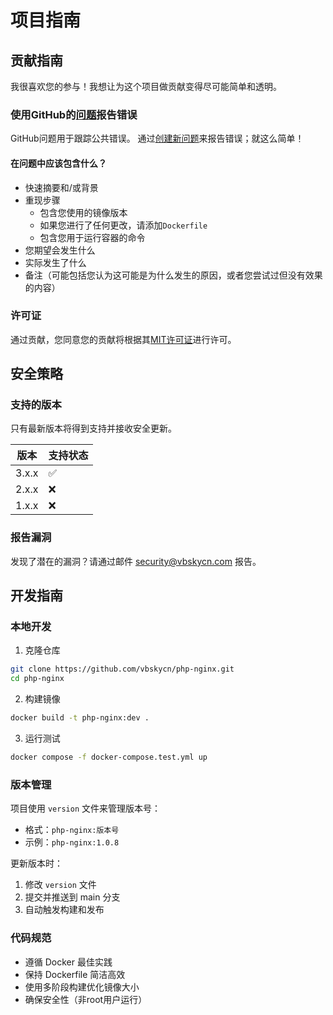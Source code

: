 # 项目指南

## 贡献指南

我很喜欢您的参与！我想让为这个项目做贡献变得尽可能简单和透明。

### 使用GitHub的[问题](https://github.com/vbskycn/php-nginx/issues)报告错误

GitHub问题用于跟踪公共错误。
通过[创建新问题](https://github.com/vbskycn/php-nginx/issues/new)来报告错误；就这么简单！

#### 在问题中应该包含什么？

- 快速摘要和/或背景
- 重现步骤
  - 包含您使用的镜像版本
  - 如果您进行了任何更改，请添加`Dockerfile`
  - 包含您用于运行容器的命令
- 您期望会发生什么
- 实际发生了什么
- 备注（可能包括您认为这可能是为什么发生的原因，或者您尝试过但没有效果的内容）

### 许可证

通过贡献，您同意您的贡献将根据其[MIT许可证](../LICENSE)进行许可。

## 安全策略

### 支持的版本

只有最新版本将得到支持并接收安全更新。

| 版本 | 支持状态 |
| ------- | ------------------ |
| 3.x.x   | :white_check_mark: |
| 2.x.x   | :x:                |
| 1.x.x   | :x:                |

### 报告漏洞

发现了潜在的漏洞？请通过邮件 security@vbskycn.com 报告。

## 开发指南

### 本地开发

1. 克隆仓库
```bash
git clone https://github.com/vbskycn/php-nginx.git
cd php-nginx
```

2. 构建镜像
```bash
docker build -t php-nginx:dev .
```

3. 运行测试
```bash
docker compose -f docker-compose.test.yml up
```

### 版本管理

项目使用 `version` 文件来管理版本号：
- 格式：`php-nginx:版本号`
- 示例：`php-nginx:1.0.8`

更新版本时：
1. 修改 `version` 文件
2. 提交并推送到 main 分支
3. 自动触发构建和发布

### 代码规范

- 遵循 Docker 最佳实践
- 保持 Dockerfile 简洁高效
- 使用多阶段构建优化镜像大小
- 确保安全性（非root用户运行）
